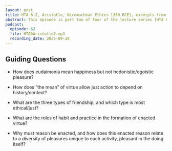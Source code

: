 ```yaml
---
layout: post
title: HTA 6.2, Aristotle, Nicomachean Ethics [350 BCE], excerpts from Books I, II, and VIII
abstract: This episode is part two of four of the lecture series [HTA 6] on Aristotle's Nicomachean Ethics, excerpts from Books I, II, and VIII.
podcast:
  episode: 62
  file: HTA6Aristotle2.mp3
  recording_date: 2025-09-28
---
```


## Guiding Questions

* How does eudaimonia mean happiness but not hedonistic/egoistic pleasure?

* How does “the mean” of virtue allow just action to depend on history/context?

* What are the three types of friendship, and which type is most ethical/just?

* What are the roles of habit and practice in the formation of enacted virtue?

* Why must reason be enacted, and how does this enacted reason relate to a
diversity of pleasures unique to each activity, pleasant in the doing itself?
